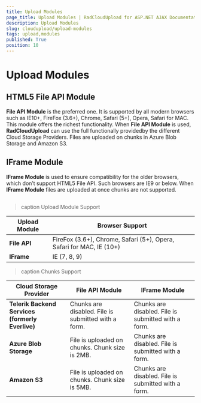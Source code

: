 ```yaml
---
title: Upload Modules
page_title: Upload Modules | RadCloudUpload for ASP.NET AJAX Documentation
description: Upload Modules
slug: cloudupload/upload-modules
tags: upload,modules
published: True
position: 10
---
```


# Upload Modules



## HTML5 File API Module

**File API Module** is the preferred one. It is supported by all modern browsers such as IE10+, FireFox (3.6+), Chrome, Safari (5+), Opera, Safari for MAC. This module offers the richest functionality. When **File API Module** is used, **RadCloudUpload** can use the full functionally providedby the different Cloud Storage Providers. Files are uploaded on chunks in Azure Blob Storage and Amazon S3.

## IFrame Module

**IFrame Module** is used to ensure compatibility for the older browsers, which don’t support HTML5 File API. Such browsers are IE9 or below. When **IFrame Module** files are uploaded at once chunks are not supported.

## 


>caption Upload Module Support

| Upload Module | Browser Support |
| ------ | ------ |
| **File API** |FireFox (3.6+), Chrome, Safari (5+), Opera, Safari for MAC, IE (10+)|
| **IFrame** |IE (7, 8, 9)|


>caption Chunks Support

| Cloud Storage Provider | File API Module | IFrame Module |
| ------ | ------ | ------ |
| **Telerik Backend Services (formerly Everlive)** |Chunks are disabled. File is submitted with a form.|Chunks are disabled. File is submitted with a form.|
| **Azure Blob Storage** |File is uploaded on chunks. Chunk size is 2MB.|Chunks are disabled. File is submitted with a form.|
| **Amazon S3** |File is uploaded on chunks. Chunk size is 5MB.|Chunks are disabled. File is submitted with a form.|
